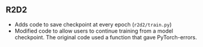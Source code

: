 
## R2D2

* Adds code to save checkpoint at every epoch (`r2d2/train.py`)
* Modified code to allow users to continue training from a model checkpoint. The original code used a function that gave PyTorch-errors.
